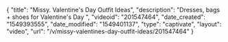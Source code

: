 {
    "title": "Missy. Valentine's Day Outfit Ideas",
    "description": "Dresses, bags + shoes for Valentine's Day ",
    "videoid": "201547464",
    "date_created": "1549393555",
    "date_modified": "1549401137",
    "type": "captivate",
    "layout": "video",
    "url": "\/v\/missy-valentines-day-outfit-ideas\/201547464"
}